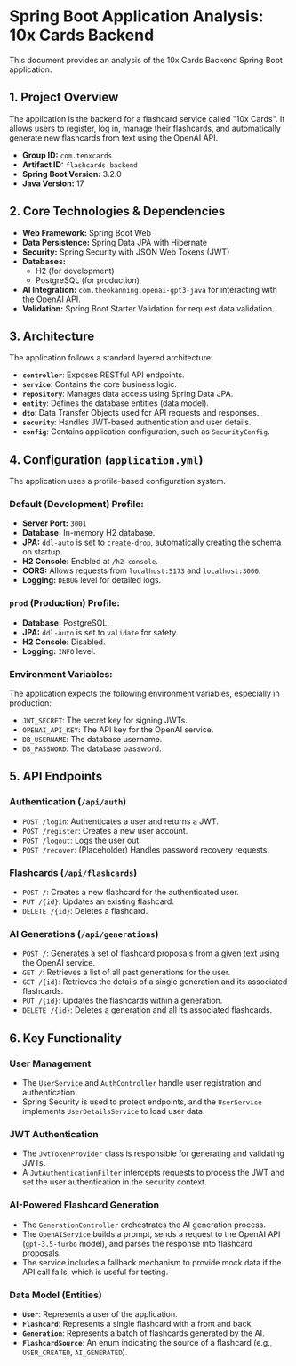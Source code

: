 # Spring Boot Application Analysis: 10x Cards Backend

This document provides an analysis of the 10x Cards Backend Spring Boot application.

## 1. Project Overview

The application is the backend for a flashcard service called "10x Cards". It allows users to register, log in, manage their flashcards, and automatically generate new flashcards from text using the OpenAI API.

- **Group ID:** `com.tenxcards`
- **Artifact ID:** `flashcards-backend`
- **Spring Boot Version:** 3.2.0
- **Java Version:** 17

## 2. Core Technologies & Dependencies

- **Web Framework:** Spring Boot Web
- **Data Persistence:** Spring Data JPA with Hibernate
- **Security:** Spring Security with JSON Web Tokens (JWT)
- **Databases:**
    - H2 (for development)
    - PostgreSQL (for production)
- **AI Integration:** `com.theokanning.openai-gpt3-java` for interacting with the OpenAI API.
- **Validation:** Spring Boot Starter Validation for request data validation.

## 3. Architecture

The application follows a standard layered architecture:

- **`controller`**: Exposes RESTful API endpoints.
- **`service`**: Contains the core business logic.
- **`repository`**: Manages data access using Spring Data JPA.
- **`entity`**: Defines the database entities (data model).
- **`dto`**: Data Transfer Objects used for API requests and responses.
- **`security`**: Handles JWT-based authentication and user details.
- **`config`**: Contains application configuration, such as `SecurityConfig`.

## 4. Configuration (`application.yml`)

The application uses a profile-based configuration system.

### Default (Development) Profile:
- **Server Port:** `3001`
- **Database:** In-memory H2 database.
- **JPA:** `ddl-auto` is set to `create-drop`, automatically creating the schema on startup.
- **H2 Console:** Enabled at `/h2-console`.
- **CORS:** Allows requests from `localhost:5173` and `localhost:3000`.
- **Logging:** `DEBUG` level for detailed logs.

### `prod` (Production) Profile:
- **Database:** PostgreSQL.
- **JPA:** `ddl-auto` is set to `validate` for safety.
- **H2 Console:** Disabled.
- **Logging:** `INFO` level.

### Environment Variables:
The application expects the following environment variables, especially in production:
- `JWT_SECRET`: The secret key for signing JWTs.
- `OPENAI_API_KEY`: The API key for the OpenAI service.
- `DB_USERNAME`: The database username.
- `DB_PASSWORD`: The database password.

## 5. API Endpoints

### Authentication (`/api/auth`)
- `POST /login`: Authenticates a user and returns a JWT.
- `POST /register`: Creates a new user account.
- `POST /logout`: Logs the user out.
- `POST /recover`: (Placeholder) Handles password recovery requests.

### Flashcards (`/api/flashcards`)
- `POST /`: Creates a new flashcard for the authenticated user.
- `PUT /{id}`: Updates an existing flashcard.
- `DELETE /{id}`: Deletes a flashcard.

### AI Generations (`/api/generations`)
- `POST /`: Generates a set of flashcard proposals from a given text using the OpenAI service.
- `GET /`: Retrieves a list of all past generations for the user.
- `GET /{id}`: Retrieves the details of a single generation and its associated flashcards.
- `PUT /{id}`: Updates the flashcards within a generation.
- `DELETE /{id}`: Deletes a generation and all its associated flashcards.

## 6. Key Functionality

### User Management
- The `UserService` and `AuthController` handle user registration and authentication.
- Spring Security is used to protect endpoints, and the `UserService` implements `UserDetailsService` to load user data.

### JWT Authentication
- The `JwtTokenProvider` class is responsible for generating and validating JWTs.
- A `JwtAuthenticationFilter` intercepts requests to process the JWT and set the user authentication in the security context.

### AI-Powered Flashcard Generation
- The `GenerationController` orchestrates the AI generation process.
- The `OpenAIService` builds a prompt, sends a request to the OpenAI API (`gpt-3.5-turbo` model), and parses the response into flashcard proposals.
- The service includes a fallback mechanism to provide mock data if the API call fails, which is useful for testing.

### Data Model (Entities)
- **`User`**: Represents a user of the application.
- **`Flashcard`**: Represents a single flashcard with a front and back.
- **`Generation`**: Represents a batch of flashcards generated by the AI.
- **`FlashcardSource`**: An enum indicating the source of a flashcard (e.g., `USER_CREATED`, `AI_GENERATED`).
